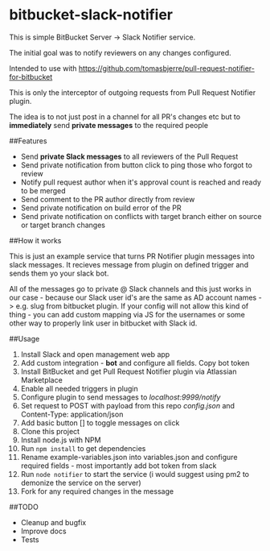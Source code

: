 # bitbucket-slack-notifier

This is simple BitBucket Server -> Slack Notifier service.

The initial goal was to notify reviewers on any changes configured.

Intended to use with https://github.com/tomasbjerre/pull-request-notifier-for-bitbucket

This is only the interceptor of outgoing requests from Pull Request Notifier plugin.

The idea is to not just post in a channel for all PR's changes etc but to **immediately** send **private messages** to the
required people

##Features
- Send **private Slack messages** to all reviewers of the Pull Request
- Send private notification from button click to ping those who forgot to review
- Notify pull request author when it's approval count is reached and ready to be merged
- Send comment to the PR author directly from review
- Send private notification on build error of the PR
- Send private notification on conflicts with target branch either on source or target branch changes

##How it works

This is just an example service that turns PR Notifier plugin messages into slack messages.
It recieves message from plugin on defined trigger and sends them yo your slack bot.

All of the messages go to private @ Slack channels and this just works in our case -
because our Slack user id's are the same as AD account names -> e.g. slug from bitbucket plugin.
If your config will not allow this kind of thing - you can add custom mapping via JS for the usernames
or some other way to properly link user in bitbucket with Slack id.

##Usage

1. Install Slack and open management web app
2. Add custom integration - **bot** and configure all fields. Copy bot token 
1. Install BitBucket and get Pull Request Notifier plugin via Atlassian Marketplace
2. Enable all needed triggers in plugin
2. Configure plugin to send messages to *localhost:9999/notify*
3. Set request to POST with payload from this repo *config.json* and Content-Type: application/json
3. Add basic button [] to toggle messages on click
4. Clone this project
5. Install node.js with NPM
6. Run `npm install` to get dependencies
6. Rename example-variables.json into variables.json and configure required fields - most importantly add bot token from slack
8. Run `node notifier` to start the service (i would suggest using pm2 to demonize the service on the server)
9. Fork for any required changes in the message

##TODO
  - Cleanup and bugfix
  - Improve docs
  - Tests
